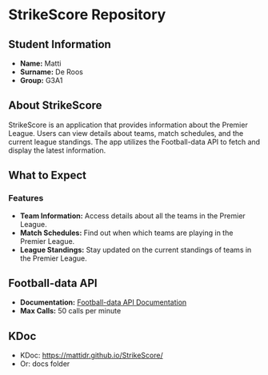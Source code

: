 # StrikeScore Repository

## Student Information
- **Name:** Matti
- **Surname:** De Roos
- **Group:** G3A1

## About StrikeScore

StrikeScore is an application that provides information about the Premier League. Users can view details about teams, match schedules, and the current league standings. The app utilizes the Football-data API to fetch and display the latest information.

## What to Expect

### Features
- **Team Information:** Access details about all the teams in the Premier League.
- **Match Schedules:** Find out when which teams are playing in the Premier League.
- **League Standings:** Stay updated on the current standings of teams in the Premier League.

## Football-data API
- **Documentation:** [Football-data API Documentation](https://www.football-data.org/documentation/quickstart)
- **Max Calls:** 50 calls per minute

## KDoc

- KDoc: https://mattidr.github.io/StrikeScore/
- Or: docs folder

